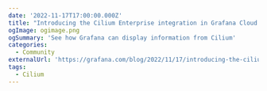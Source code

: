 ```yaml
---
date: '2022-11-17T17:00:00.000Z'
title: "Introducing the Cilium Enterprise integration in Grafana Cloud for Kubernetes network monitoring"
ogImage: ogimage.png
ogSummary: 'See how Grafana can display information from Cilium'
categories:
  - Community
externalUrl: 'https://grafana.com/blog/2022/11/17/introducing-the-cilium-enterprise-integration-in-grafana-cloud-for-kubernetes-network-monitoring/'
tags:
  - Cilium
---
```

